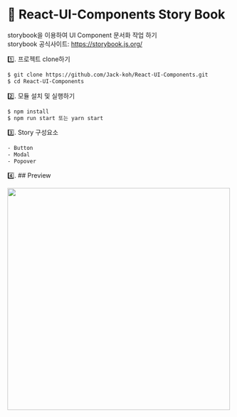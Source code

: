 # 🌈 React-UI-Components Story Book

storybook을 이용하여 UI Component 문서화 작업 하기  
storybook 공식사이트: https://storybook.js.org/

1️⃣. 프로젝트 clone하기

```sh
$ git clone https://github.com/Jack-koh/React-UI-Components.git
$ cd React-UI-Components
```

2️⃣. 모듈 설치 및 실행하기

```sh
$ npm install
$ npm run start 또는 yarn start
```

3️⃣. Story 구성요소

```sh
- Button
- Modal
- Popover
```

4️⃣. ## Preview

<img src="https://user-images.githubusercontent.com/58971165/146940559-96e89af9-cf56-4ef2-9455-8d9662ef1c23.gif" width="500">

